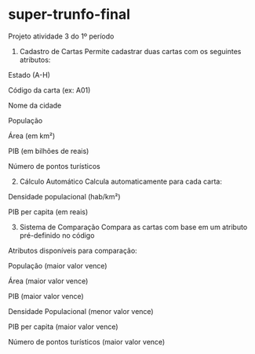 # super-trunfo-final
Projeto atividade 3 do 1º período

1. Cadastro de Cartas
Permite cadastrar duas cartas com os seguintes atributos:

Estado (A-H)

Código da carta (ex: A01)

Nome da cidade

População

Área (em km²)

PIB (em bilhões de reais)

Número de pontos turísticos

2. Cálculo Automático
Calcula automaticamente para cada carta:

Densidade populacional (hab/km²)

PIB per capita (em reais)

3. Sistema de Comparação
Compara as cartas com base em um atributo pré-definido no código

Atributos disponíveis para comparação:

População (maior valor vence)

Área (maior valor vence)

PIB (maior valor vence)

Densidade Populacional (menor valor vence)

PIB per capita (maior valor vence)

Número de pontos turísticos (maior valor vence)
